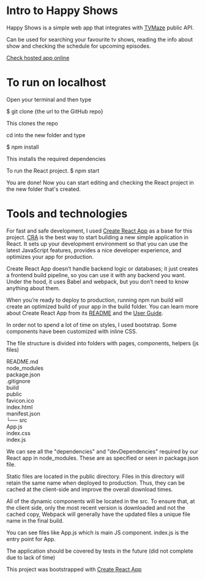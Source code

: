 # Intro to Happy Shows

Happy Shows is a simple web app that integrates with [TVMaze](https://www.tvmaze.com/api) public API. 

Can be used for searching your favourite tv shows, reading the info about show and checking the schedule for upcoming episodes.

[Check hosted app online](https://happyshow.vercel.app/)

# To run on localhost 

Open your terminal and then type

$ git clone {the url to the GitHub repo}

This clones the repo

cd into the new folder and type

$ npm install

This installs the required dependencies

To run the React project.
$ npm start

You are done! Now you can start editing and checking the React project in the new folder that's created.


# Tools and technologies

For fast and safe development, I used [Create React App](https://github.com/facebook/create-react-app) as a base for this project. [CRA](https://github.com/facebook/create-react-app) is the best way to start building a new simple application in React. It sets up your development environment so that you can use the latest JavaScript features, provides a nice developer experience, and optimizes your app for production. 

Create React App doesn’t handle backend logic or databases; it just creates a frontend build pipeline, so you can use it with any backend you want. Under the hood, it uses Babel and webpack, but you don’t need to know anything about them.

When you’re ready to deploy to production, running npm run build will create an optimized build of your app in the build folder. You can learn more about Create React App from its [README](https://github.com/facebook/create-react-app#create-react-app--) and the [User Guide](https://create-react-app.dev/).

In order not to spend a lot of time on styles, I used bootstrap. Some components have been customized with inline CSS.

The file structure is divided into folders with pages, components, helpers (js files)

README.md  
node_modules  
package.json  
.gitignore  
build  
    public  
       favicon.ico  
       index.html  
       manifest.json  
└── src  
        App.js  
        index.css  
        index.js  


We can see all the "dependencies" and "devDependencies" required by our React app in node_modules. 
These are as specified or seen in package.json file.

Static files are located in the public directory. Files in this directory will retain the same name when deployed to production. Thus, they can be cached at the client-side and improve the overall download times.

All of the dynamic components will be located in the src. To ensure that, at the client side, only the most recent version is downloaded and not the cached copy, Webpack will generally have the updated files a unique file name in the final build.

You can see files like App.js which is main JS component. index.js is the entry point for App. 

The application should be covered by tests in the future (did not complete due to lack of time)


This project was bootstrapped with [Create React App](https://github.com/facebook/create-react-app)
